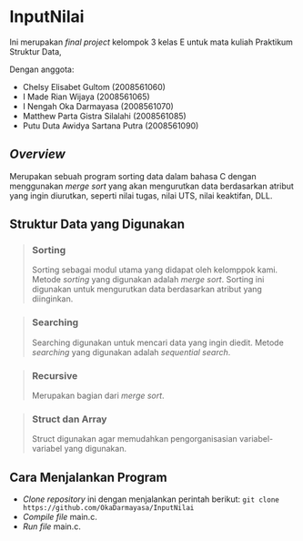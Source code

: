 # InputNilai
Ini merupakan _final project_ kelompok 3 kelas E untuk mata kuliah Praktikum Struktur Data,

Dengan anggota:

- Chelsy Elisabet Gultom				    (2008561060)
- I Made Rian Wijaya					    (2008561065)
- I Nengah Oka Darmayasa		          	(2008561070)
- Matthew Parta Gistra Silalahi		        (2008561085)
- Putu Duta Awidya Sartana Putra      	    (2008561090)

## _Overview_
Merupakan sebuah program sorting data dalam bahasa C dengan menggunakan _merge sort_ yang akan mengurutkan data berdasarkan atribut yang ingin diurutkan, seperti nilai tugas, nilai UTS, nilai keaktifan, DLL. 
## Struktur Data yang Digunakan
> ### Sorting
> Sorting sebagai modul utama yang didapat oleh kelomppok kami. Metode _sorting_ yang digunakan adalah _merge sort_. Sorting ini digunakan untuk mengurutkan data berdasarkan atribut yang diinginkan.

> ### Searching
> Searching digunakan untuk mencari data yang ingin diedit. Metode _searching_ yang digunakan adalah _sequential search_. 

> ### Recursive 
> Merupakan bagian dari _merge sort_.

> ### Struct dan Array
> Struct digunakan agar memudahkan pengorganisasian variabel-variabel yang digunakan. 

## Cara Menjalankan Program
- _Clone repository_ ini dengan menjalankan perintah berikut: `git clone https://github.com/OkaDarmayasa/InputNilai`
- _Compile file_ main.c.
- _Run file_ main.c.

